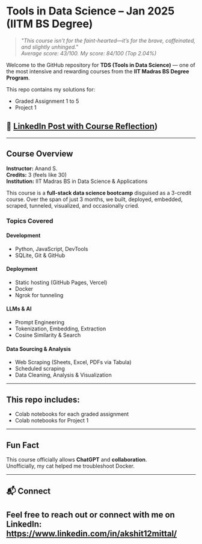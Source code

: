 # Tools in Data Science – Jan 2025 (IITM BS Degree)

> _"This course isn’t for the faint-hearted—it’s for the brave, caffeinated, and slightly unhinged."_  
> _Average score: 43/100. My score: 84/100 (Top 2.04%)_

Welcome to the GitHub repository for **TDS (Tools in Data Science)** — one of the most intensive and rewarding courses from the **IIT Madras BS Degree Program**.

This repo contains my solutions for:
- Graded Assignment 1 to 5  
- Project 1

## 🔗 [LinkedIn Post with Course Reflection](https://www.linkedin.com/posts/akshit12mittal_this-iit-course-allowed-chatgpt-hacking-activity-7321142829559209984-xV57?utm_source=share&amp;utm_medium=member_desktop&amp;rcm=ACoAAES2TN0BaSqVr0Hf6yEigTpz1C5M20oi69E))

---

## Course Overview

**Instructor:** Anand S.  
**Credits:** 3 (feels like 30)  
**Institution:** IIT Madras BS in Data Science & Applications

This course is a **full-stack data science bootcamp** disguised as a 3-credit course. Over the span of just 3 months, we built, deployed, embedded, scraped, tunneled, visualized, and occasionally cried.

### Topics Covered

#### Development
- Python, JavaScript, DevTools
- SQLite, Git & GitHub

#### Deployment
- Static hosting (GitHub Pages, Vercel)
- Docker
- Ngrok for tunneling

####  LLMs & AI
- Prompt Engineering
- Tokenization, Embedding, Extraction
- Cosine Similarity & Search

####  Data Sourcing & Analysis
- Web Scraping (Sheets, Excel, PDFs via Tabula)
- Scheduled scraping
- Data Cleaning, Analysis & Visualization

---

## This repo includes:
-  Colab notebooks for each graded assignment
-  Colab notebooks for Project 1

---

## Fun Fact

This course officially allows **ChatGPT** and **collaboration**.  
Unofficially, my cat helped me troubleshoot Docker.

---

## 📬 Connect

Feel free to reach out or connect with me on LinkedIn:
https://www.linkedin.com/in/akshit12mittal/
---
